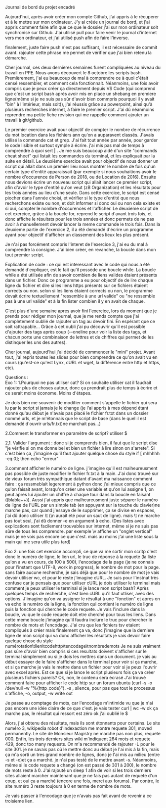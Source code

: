 Journal de bord du projet encadré

Aujourd'hui, après avoir créer mon compte Github, j'ai appris à le récuperer et à le mettre sur mon ordinateur. J'y ai créée un journal de bord, et j'ai appris comment faire afin que ce que le dossier j'ai sur mon ordinateur soit synchronisé sur Github. J'ai utilisé pull pour faire venir le journal d'internet vers mon ordinateur, et j'ai utilisé push afin de faire l'inverse. 

finalement, juste faire push n'est pas suffisant, il est nécessaire de commit avant. rajouter cette phrase me permet de vérifier que j'ai bien retenu la démarche. 

Cher journal, ces deux dernières semaines furent compliquées au niveau du travail en PPE. Nous avons découvert le 8 octobre les scripts bash. Premièrement, j'ai eu beaucoup de mal à comprendre ce à quoi c'était censé ressembler, et comment cela fonctionnait. Néanmoins, une fois avoir compris que je peux créer ça directement depuis VS Code (qui comprend que c'est un script bash après avoir mis en place un shebang en premiere ligne(même si je ne suis pas sûr d'avoir bien commpris pourquoi il y avait "bin" à l'intérieur, mais soit)), j'ai réussis grâce au powerpoint, ainsi qu'à plusieurs recherches internet, à faire le premier script. J'ai dû néanmoins reprendre ma petite fiche révision qui me rappelle comment ajouter un travail à git/github. 

Le premier exercice avait pour objectif de compter le nombre de récurrence du mot location dans les fichiers ann qu'on a auparavent classés. J'avais utilisé la commande cat et grep. J'ai fait tout année par année, pour garder le code lisible et surtout symple à écrire. j'ai mis pas mal de temps à comprendre à quoi sert | . Je me suis beaucoup aidé d'un site "commands cheat sheet" qui listait les commandes du terminal, et les expliquait par la suite en détail.
Le deuxième exercice avait pour objectif de nous donner un script qui allait dans un premier lieu nous montrer le nombre de fois qu'un certain type d'entité apparaissait (par exemple si nous souhaitions avoir le nombre d'occurence de Person de 2018, ou de Location de 2016). Ensuite nous devions écrire un nouveau script qui allait lancer ce premier script, afin d'avoir le type d'entité qu'on veut (zB Organization) et les résultats pour les trois années au lieu d'une seule. Dans cette exercice, le script est censé piocher dans l'année choisi, et vérifier si le type d'entité que nous recherchons existe ou non, et doit informer si donc oui ou non cela existe et si oui, compter le nombre d'occurences et l'afficher. Le deuxieme script de cet exercice, grâce à la boucle for, reprend le script d'avant trois fois, et donc affiche le résultats pour les trois années et donc permets de ne pas avoir à manuellement devoir lancer la meme commande le trois fois. 
Dans la deuxieme partie de l'exercice 2, il a été demandé d'écrire un programme ayant pour objectif d'afficher un classement des lieux les plus présent.

Je n'ai pas forcément compris l'interet de l'exercice 3, j'ai eu du mal à comprendre la consigne. 
J'ai bien créer, en revanche, la boucle dans mon tout premier script. 

Explication de code : ce qui est interessant avec le code qui nous a été demandé d'expliquer, est le fait qu'il possède une boucle while. La boucle while a été utilisée afin de savoir combien de liens valides étaient présents dans un fichier. Donc ce programme a eu pour objectif de de lire chaque ligne du fichier et dire si les liens https présents sur ce fichiers étaient corrects ou non. selon si les liens étaient corrects ou non, le programme devait écrire textuellement "ressemble à une url valide" ou "ne ressemble pas à une url valide" et à la fin lister combien il y en avait de chaque.

C'est plus d'une semaine apres avoir fini l'exercice, lors du moment que je prends pour rédiger mon journal, que je me rends compte que j'ai completement oublié de rajouter un tag au devoir fini. En espérant que ce soit rattrapable...
Grâce à cet oubli j'ai pu découvrir qu'il est possible d'ajouter des tags après coup (--oneline pour voir la liste des tags, et chacun porte une combinaison de lettres et de chiffres qui permet de les distinquer les uns des autres). 



Cher journal, aujourd'hui j'ai décidé de commencer le "mini" projet. Avant tout, j'ai repris toutes les slides pour bien comprendre ce qu'on avait vu en cours (qu'est-ce qu'est Lynx, cURL et wget, la différence entre http et https, etc).

Questions :  
Exo 1: 1.Pourquoi ne pas utiliser cat? Si on souhaite utiliser cat il faudrait rajouter plus de choses autour, donc ça prendrait plus de temps à écrire et ce serait moins économe. Moins d'étapes. 

Je dois bien me souvenir de modifier comment s'appelle le fichier qui sera lu par le script si jamais je le change (je l'ai appris à mes dépend étant donné qu'au début je n'avais pas placé le fichier fr.txt dans un dossier nommé urls, et je m'étonnais que le script de base (dans le quel il est demandé d'ouvrir urls/fr.txt)ne marchait pas...)

2.Comment le transformer en paramètre de script? utiliser $

2,1. Valider l'argument : donc si je comprends bien, il faut que le script dise "je vérifie si on me donne bel et bien un fichier à lire sinon on s'arrete". Si c'est bien ça, j'imagine qu'il faut ajouter quelque chose du style if [ mhhhhh -eq 0]; then echo "erreur"

3.comment afficher le numéro de ligne. j'imagine qu'il est malheureusment pas possible de juste modifier le fichier fr.txt à la main. J'ai donc trouvé sur de vieux forum très sympathique datant d'avant ma naissance comment faire : ça ressmeblait legerement à python donc j'ai mieux compris que ce qu'on faisait avant, lorsqu'on créer une variable et qu'on lui assigne 1, on peut apres lui ajouter un chiffre à chaque tour dans la boucle en faisant ((blabla++)). Aussi j'ai appris que malheureusment juste séparer le numéro de ligne de l'URL par un simple tab (en appuyant sur la touche du clavier)ne marche pas, car quand j'essaye de le supprimer, ça se divise en espaces, j'ai dû donc utiliser \t (\n aurait été pour un saut de ligne). mais \t ne marche pas tout seul, j'ai dû donner -e en argument à echo. (Des listes avec explications sont facilement trouvables sur internet, même si je ne suis pas sûre de tous les comprendre. par exemple \v affiche un "onglet vertical" mais je ne vois pas encore ce que c'est. mais au moins j'ai une liste sous la main qui me sera utile plus tard)

Exo 2: une fois cet exercice accompli, ce que va me sortir mon scritp c'est donc le numéro de ligne, le lien url, le truc de réponse à la requete (la liste qu'on a vu en cours, de 100 à 500), l'encodage de la page (je ne connais pour l'instant que UTF-8, work in progress), le nombre de mot pour la page. 
sans faire aucune recherche, je sais déjà que pour le nombre de mot je vais devoir utiliser wc, et pour le reste j'imagine cURL. Je suis pour l'instnat très confuse car je pensais que pour utiliser cURL je dois utiliser le terminal mais comment je peux utiliser le terminal si je lance mon script bash? 
Après quelques temps de recherche, c'est bien cURL qu'il faut utliser, avec des options. J'imagine qu'on va assigner le résultat à une "fonction" et apres on va echo le numéro de la ligne, la fonction qui contient le numéro de ligne puis la fonction qui cherche le code requete. Je vais l'inclure dans la boucle, vu que le code requete doit etre cherché pour tous les liens. 
Dans cette meme boucle j'imagine qu'il faudra inclure le truc pour chercher le nombre de mots et l'encodage. 
J'ai cru que les fichiers tsv etaient compliqués à créer mais finalement ça va, donc j'imagine que la derniere ligne de mon script qui va donc afficher les résultats je vais devoir faire quelque chose du style numérotation\tlien\tcodehttp\tencodage\tnombredemots
Je ne suis vraiment pas sûre d'avoir bien compris si ces resultats doivent s'afficher sur le terminal simplement ou si je dois les mettres dans un document. je vais au début essayer de le faire s'afficher dans le terminal pour voir si ça marche, et si ça marche je vais le mettre dans un fichier pour voir si je peux l'ouvrir avec excel après. 
Est ce que si je lance le script plusieurs fois ça va créer plusieurs fichiers pareils? 
Ok, non, le contenu sera écrasé 
J'ai trouvé comment faire pour afficher le code http sur un forum ubuntu (curl -s -o /dev/null -w "%{http_code}"). -s , silence, pour pas que tout le processus s'affiche, -o, output, -w write out

Je passe au comptage de mots, car l'encodage m'intimide vu que je n'ai pas encore une idée claire de ce que c'est. 
je vais tester curl | wc -w 
ok ça marche pas, le résultat qui ressort est zéro 
ok j'ai oublié le $

Alors, j'ai obtenu des résultats, mais ils sont étonnants pour certains. Le site numéro 3, wikipedia robot d'indexaction me montre requete 301, moved permanently. Le site de Monsieur Magistry ne marche pas non plus, requete 000. Enfin, les trois derniers sites wiki m'indiquent 264 mots et requete 429, donc too many requests. 
On m'a recommandé de rajouter -L pour le site 301. je ne savais pas où le mettre donc au début je l'ai mis à la fin, mais ça m'a sorti un tres grand nombre de lignes, donc je l'ai mis au milieu (entre -s et -o)et ça a marché. je n'ai pas testé de le mettre avant -s. Néanmoins, même si le code requete a changé (on est passé de 301 à 200), le nombre de mots reste à 0. 
J'ai rajouté un sleep 1 afin de voir si les trois derniers sites allaient marcher maintenant que je ne fais pas autant de requete d'un coup, et oui ça a marché (encore une fois, merci aux forums). Par contre, le site numéro 3 reste toujours à 0 en terme de nombre de mots. 

Je vais passer à l'encodage que je n'avais pas fait avant de revenir à ce troisieme lien. 
